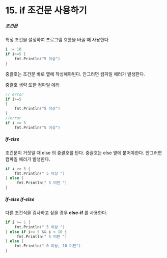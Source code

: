 # 15. if 조건문 사용하기

##### 조건문

특정 조건을 설정하여 프로그램 흐름을 바꿀 때 사용한다

```go
i := 10
if i>=5 {
    fmt.Println("5 이상")
}
```

중괄호는 조건문 바로 옆에 작성해야된다. 안그러면 컴파일 에러가 발생한다.

중괄호 생략 또한 컴파일 에러

```go
// error
if i>=5 
{
    fmt.Println("5 이상")
}
//error
if i >= 5
	fmt.Println("5 이상")
```

##### if-else

조건문이 거짓일 때 else 의 중괄호를 탄다. 중괄호는 else 옆에 붙어야한다. 안그러면 컴파일 에러가 발생한다.

```go
if i >= 5 {
    fmt.Println(" 5 이상 ")
} else {
     fmt.Println(" 5 미만 ")
}
```

##### if-else if-else

다른 조건식을 검사하고 싶을 경우 **else-if** 를 사용한다.

```go
if i >= 5 {
    fmt.Println(" 5 이상 ")
} else if i>= 5 && i < 10 {
     fmt.Println(" 5 미만 ")
} else {
    fmt.Println(" 0 이상, 10 미만")
}
```

